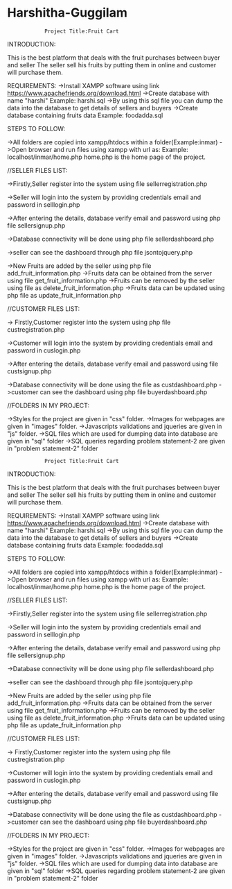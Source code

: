 # Harshitha-Guggilam
				Project Title:Fruit Cart

INTRODUCTION:

This is the best platform that deals with the fruit purchases between buyer and seller
The seller sell his fruits by putting them in online and customer will purchase them.

REQUIREMENTS:
->Install XAMPP software using link
   https://www.apachefriends.org/download.html
->Create database with name "harshi"
    Example: harshi.sql
->By using this sql file you can dump the data into the database to get details of sellers and buyers
->Create database containing fruits data 
    Example: foodadda.sql

STEPS TO FOLLOW:

->All folders are copied into xampp/htdocs within a folder(Example:inmar)
->Open browser and run files using xampp with url as:
Example: localhost/inmar/home.php
home.php is the home page of the project.

//SELLER FILES LIST:

->Firstly,Seller register into the system using file
  sellerregistration.php

->Seller will login into the system by providing credentials email and password in
  selllogin.php

->After entering the details, database verify email and password using php file
  sellersignup.php

->Database connectivity will be done using php file
  sellerdashboard.php

->seller can see the dashboard through php file
  jsontojquery.php

->New Fruits are added by the seller using php file 
  add_fruit_information.php
->Fruits data can be obtained from the server using file 
  get_fruit_information.php
->Fruits can be removed by the seller using file as
  delete_fruit_information.php
->Fruits data can be updated using php file as
  update_fruit_information.php


//CUSTOMER FILES LIST:

-> Firstly,Customer register into the system using php file
   custregistration.php

->Customer will login into the system by providing credentials email and password in
  cuslogin.php

->After entering the details, database verify email and password using file
  custsignup.php

->Database connectivity will be done using the file as
  custdashboard.php
->customer can see the dashboard using php file
  buyerdashboard.php

//FOLDERS IN MY PROJECT:

->Styles for the project are given in "css" folder.
->Images for webpages are given in "images" folder.
->Javascripts validations and jqueries are given in "js" folder.
->SQL files which are used for dumping data into database are given in "sql" folder
->SQL queries regarding problem statement-2 are given in "problem statement-2" folder



				Project Title:Fruit Cart

INTRODUCTION:

This is the best platform that deals with the fruit purchases between buyer and seller
The seller sell his fruits by putting them in online and customer will purchase them.

REQUIREMENTS:
->Install XAMPP software using link
   https://www.apachefriends.org/download.html
->Create database with name "harshi"
    Example: harshi.sql
->By using this sql file you can dump the data into the database to get details of sellers and buyers
->Create database containing fruits data 
    Example: foodadda.sql

STEPS TO FOLLOW:

->All folders are copied into xampp/htdocs within a folder(Example:inmar)
->Open browser and run files using xampp with url as:
Example: localhost/inmar/home.php
home.php is the home page of the project.

//SELLER FILES LIST:

->Firstly,Seller register into the system using file
  sellerregistration.php

->Seller will login into the system by providing credentials email and password in
  selllogin.php

->After entering the details, database verify email and password using php file
  sellersignup.php

->Database connectivity will be done using php file
  sellerdashboard.php

->seller can see the dashboard through php file
  jsontojquery.php

->New Fruits are added by the seller using php file 
  add_fruit_information.php
->Fruits data can be obtained from the server using file 
  get_fruit_information.php
->Fruits can be removed by the seller using file as
  delete_fruit_information.php
->Fruits data can be updated using php file as
  update_fruit_information.php


//CUSTOMER FILES LIST:

-> Firstly,Customer register into the system using php file
   custregistration.php

->Customer will login into the system by providing credentials email and password in
  cuslogin.php

->After entering the details, database verify email and password using file
  custsignup.php

->Database connectivity will be done using the file as
  custdashboard.php
->customer can see the dashboard using php file
  buyerdashboard.php

//FOLDERS IN MY PROJECT:

->Styles for the project are given in "css" folder.
->Images for webpages are given in "images" folder.
->Javascripts validations and jqueries are given in "js" folder.
->SQL files which are used for dumping data into database are given in "sql" folder
->SQL queries regarding problem statement-2 are given in "problem statement-2" folder



